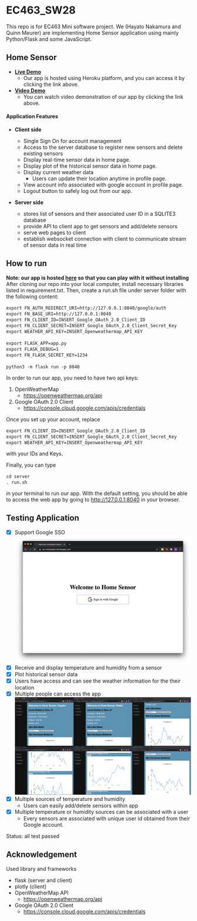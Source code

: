 # EC463_SW28
This repo is for EC463 Mini software project.
We (Hayato Nakamura and Quinn Meurer) are implementing Home Sensor application using mainly Python/Flask and some JavaScript.

## Home Sensor
- **[Live Demo](https://sw-miniproject.herokuapp.com/)**  
  - Our app is hosted using Heroku platform, and you can access it by clicking the link above.
- **[Video Demo](https://youtu.be/Nnqivfhlf0M)**
  - You can watch video demonstration of our app by clicking the link above.

#### Application Features
- **Client side**
  - Single Sign On for account management
  - Access to the server database to register new sensors and delete existing sensors
  - Display real-time sensor data in home page.
  - Display plot of the historical sensor data in home page.
  - Display current weather data 
    - Users can update their location anytime in profile page.
  - View account info associated with google account in profile page.
  - Logout button to safely log out from our app.

- **Server side**
  - stores list of sensors and their associated user ID in a SQLITE3 database
  - provide API to client app to get sensors and add/delete sensors
  - serve web pages to client
  - establish websocket connection with client to communicate stream of sensor data in real time

## How to run
**Note: our app is hosted [here](https://sw-miniproject.herokuapp.com/) so that you can play with it without installing**   
After cloning our repo into your local computer, install necessary libraries listed in requirement.txt.
Then, create a run.sh file under server folder with the following content:
```
export FN_AUTH_REDIRECT_URI=http://127.0.0.1:8040/google/auth
export FN_BASE_URI=http://127.0.0.1:8040
export FN_CLIENT_ID=INSERT_Google_OAuth_2.0_Client_ID
export FN_CLIENT_SECRET=INSERT_Google_OAuth_2.0_Client_Secret_Key
export WEATHER_API_KEY=INSERT_Openweathermap_API_KEY

export FLASK_APP=app.py
export FLASK_DEBUG=1
export FN_FLASK_SECRET_KEY=1234

python3 -m flask run -p 8040
```
In order to run our app, you need to have two api keys:
1. OpenWeatherMap
   - https://openweathermap.org/api
2. Google OAuth 2.0 Client
   - https://console.cloud.google.com/apis/credentials 

Once you set up your account, replace 
```
export FN_CLIENT_ID=INSERT_Google_OAuth_2.0_Client_ID
export FN_CLIENT_SECRET=INSERT_Google_OAuth_2.0_Client_Secret_Key
export WEATHER_API_KEY=INSERT_Openweathermap_API_KEY
```
with your IDs and Keys.

Finally, you can type 
```
cd server
. run.sh
```
in your terminal to run our app.
With the default setting, you should be able to access the web app by going to http://127.0.0.1:8040 in your browser.

## Testing Application
- [x] Support Google SSO
  ![Google SSO](client/static/Google_SSO.png)
- [x] Receive and display temperature and humidity from a sensor
- [x] Plot historical sensor data
- [x] Users have access and can see the weather information for the their location
- [x] Multiple people can access the app
  ![6 different users accessing all at once](client/static/multi_access.png)
- [x] Multiple sources of temperature and humidity
  - Users can easily add/delete sensors within app
- [x] Multiple temperature or humidity sources can be associated with a user
  - Every sensors are associated with unique user id obtained from their Google account.

Status: all test passed

## Acknowledgement
Used library and frameworks
- flask (server and client)
- plotly (client)
- OpenWeatherMap API
  - https://openweathermap.org/api
- Google OAuth 2.0 Client
   - https://console.cloud.google.com/apis/credentials 

